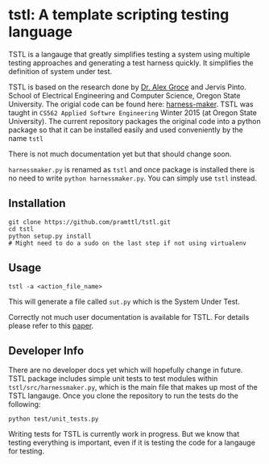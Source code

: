 tstl: A template scripting testing language
===========================================

TSTL is a langauge that greatly simplifies testing a system using multiple testing approaches and generating a test harness quickly.
It simplifies the definition of system under test.

TSTL is based on the research done by [Dr. Alex Groce](http://eecs.oregonstate.edu/people/groce-alex) and Jervis Pinto. School of Electrical Engineering and Computer Science, Oregon State University. The origial code can be found here: [harness-maker](https://code.google.com/p/harness-maker/). TSTL was taught in `CS562 Applied Softwre Engineering` Winter 2015 (at Oregon State University). The current repository packages the original code into a python package so that it can be installed easily and used conveniently by the name `tstl`

There is not much documentation yet but that should change soon.

`harnessmaker.py` is renamed as `tstl` and once package is installed there is no need to write `python harnessmaker.py`.
You can simply use `tstl` instead.


Installation
------------


    git clone https://github.com/pramttl/tstl.git
    cd tstl
    python setup.py install
    # Might need to do a sudo on the last step if not using virtualenv


Usage
-----

    tstl -a <action_file_name>

This will generate a file called `sut.py` which is the System Under Test.

Correctly not much user documentation is available for TSTL. For details please refer to this [paper](http://www.cs.cmu.edu/~agroce/nfm15.pdf).


Developer Info
--------------

There are no developer docs yet which will hopefully change in future. TSTL package includes simple unit tests to test modules within `tstl/src/harnessmaker.py`, which is the main file that makes up most of the TSTL langauge. Once you clone the repository to run the tests do the following:

    python test/unit_tests.py

Writing tests for TSTL is currently work in progress. But we know that testing everything is important, even if it is testing the code for a langauge for testing.


